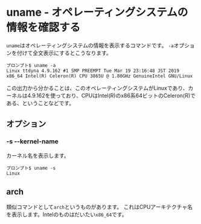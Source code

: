 # uname - オペレーティングシステムの情報を確認する
`uname`はオペレーティングシステムの情報を表示するコマンドです。
`-a`オプションを付けて全文表示にするとこうなります。
```ターミナル
プロンプト$ uname -a
Linux ttdyna 4.9.162 #1 SMP PREEMPT Tue Mar 19 23:16:48 JST 2019 x86_64 Intel(R) Celeron(R) CPU 3865U @ 1.80GHz GenuineIntel GNU/Linux
```
この出力から分かることは、このオペレーティングシステムがLinuxであり、カーネルは4.9.162を使っており、CPUはIntel(R)のx86系64ビットのCeleron(R)である、ということなどです。
## オプション
### -s --kernel-name
カーネル名を表示します。
```ターミナル
プロンプト$ uname -s
Linux
```
## arch
類似コマンドとして`arch`というものがあります。
これはCPUアーキテクチャ名を表示します。Intelのものはだいたい`x86_64`です。

